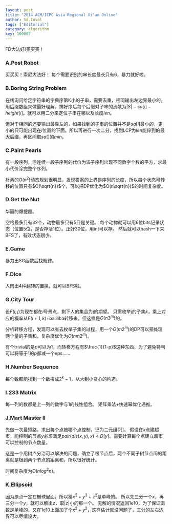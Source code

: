 ```yaml
---
layout: post
title: "2014 ACM/ICPC Asia Regional Xi'an Online"
author: Sd.Invol
tags: ["Editorial"]
category: algorithm
key: 100007
---
```


FD大法好!买买买！

### A.Post Robot
买买买！索尼大法好！
每个需要识别的串长度最长只有6，暴力就好啦。

### B.Boring String Problem
在线询问给定字符串的字典序第K小的子串，需要去重，相同输出左边界最小的。用后缀数组来做最好理解，排好序后每个后缀对子串的贡献为$|S|-sa[i]-height[i]$。就可以用二分来定位子串在哪以及长度$len$。

但对于相同的还要输出最靠左的，如果找到的子串的位置并不是$sa[i]$最小的，更小的只可能出现在$i$位置的下面。所以再进行一次二分，找到LCP为$len$能伸到的最大后缀，再区间取$sa[]$的$min$。

### C.Paint Pearls
有一段序列，涂连续一段子序列的代价为该子序列出现不同数字个数的平方，求最小代价涂完整个序列。

朴素的$O(n^2)$动态规划很明显，发现答案的上界是序列的长度，所以每个状态可转移的位置只有$O(\sqrt{n})$个，可以把DP优化为$O(n\sqrt{n})$的时间复杂度。

### D.Get the Nut
华丽的爆搜题。

空格最多只有32个，动物最多只有5只是关键。
每个动物就可以用6位bits记录状态（位置5位，是否存活1位）。正好30位，用int可以存。
然后就可以hash一下来BFS了，有效状态很少。

### E.Game

暴力出SG函数后找规律。

### F.Dice

人肉出4种翻转的置换，就可以BFS啦。

### G.City Tour

设$F(i,j)$为现在都在$i$号景点，剩下人的集合为j的期望。
只需枚举$j$的子集$k$，乘上对应的概率从$F(i+1,k)+$baliliba转移来。但这样是$O(n3^m)$的。

分析转移方程，发现可以省去枚举子集的过程，用一个$O(m2^m)$的DP可以预处理两个量的子集和。复杂度优化为$O(nm2^m)$。

有个trivial的是$p$可以为1，而转移方程有$\frac{1}{1-p}$这种东西，为了避免特判可以将等于1的$p$都减一个eps……

### H.Number Sequence
每个数都能找到一个数拼成$2^k-1$，从大到小贪心的构造。

### I.233 Matrix
每一列的数都是上一列的数字与1的线性组合。
矩阵乘法+快速幂优化递推。

### J.Mart Master II
先做一次最短路，求出每个点被哪个点控制，记为二元组$D[]$。
假设在$x$点建超市，能控制的节点$y$必须满足$pair(dis(x,y) , x) < D[y]$。需要计算每个点建立超市可以控制的节点数量。

这是一个用树点分治可以解决的问题，确立了根节点后，两个不同子树节点间的距离就是根到两个节点的距离和，所以很好统计。

时间复杂度为$O(nlog^2n)$。

### K.Ellipsoid
因为原点一定在椭球里面，所以猜$x^2+y^2+z^2$是单峰的。
所以先三分一个$x$，再三分一个$y$，就可以解出$z$，取$|z|$小的那一个。
无解的情况返回1e10，为了保证函数是单峰的，又在1e10上面加了个$x^2+y^2$，这样估计就没问题了，三分的左右边界可以尽情设大。
